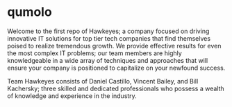 # qumolo

Welcome to the first repo of Hawkeyes; a company focused on driving innovative IT solutions for top tier tech companies that find themselves poised to realize tremendous growth.
We provide effective results for even the most complex IT problems; our team members are highly knowledgeable in a wide array of techniques and approaches that will ensure your
company is positioned to capitalize on your newfound success. 

Team Hawkeyes consists of Daniel Castillo, Vincent Bailey, and Bill Kachersky; three skilled and dedicated professionals who possess a wealth of knowledge and experience in the industry. 
